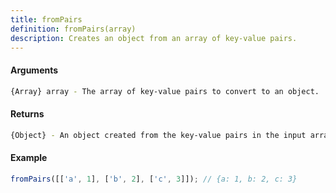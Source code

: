 ```yaml
---
title: fromPairs
definition: fromPairs(array)
description: Creates an object from an array of key-value pairs.
---
```



#### Arguments


```bash
{Array} array - The array of key-value pairs to convert to an object.
```


#### Returns


```bash
{Object} - An object created from the key-value pairs in the input array.
```


#### Example


```ts
fromPairs([['a', 1], ['b', 2], ['c', 3]]); // {a: 1, b: 2, c: 3}
```